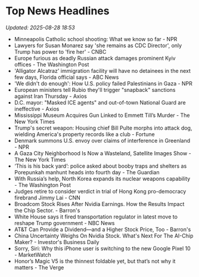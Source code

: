 # Top News Headlines

_Updated: 2025-08-28 18:53_

- Minneapolis Catholic school shooting: What we know so far - NPR
- Lawyers for Susan Monarez say 'she remains as CDC Director', only Trump has power to 'fire her' - CNBC
- Europe furious as deadly Russian attack damages prominent Kyiv offices - The Washington Post
- 'Alligator Alcatraz' immigration facility will have no detainees in the next few days, Florida official says - ABC News
- 'We didn't do enough': How U.S. policy failed Palestinians in Gaza - NPR
- European ministers tell Rubio they'll trigger "snapback" sanctions against Iran Thursday - Axios
- D.C. mayor: "Masked ICE agents" and out-of-town National Guard are ineffective - Axios
- Mississippi Museum Acquires Gun Linked to Emmett Till’s Murder - The New York Times
- Trump's secret weapon: Housing chief Bill Pulte morphs into attack dog, wielding America's property records like a club - Fortune
- Denmark summons U.S. envoy over claims of interference in Greenland - NPR
- A Gaza City Neighborhood Is Now a Wasteland, Satellite Images Show - The New York Times
- ‘This is his back yard’: police asked about booby traps and shelters as Porepunkah manhunt heads into fourth day - The Guardian
- With Russia’s help, North Korea expands its nuclear weapons capability - The Washington Post
- Judges retire to consider verdict in trial of Hong Kong pro-democracy firebrand Jimmy Lai - CNN
- Broadcom Stock Rises After Nvidia Earnings. How the Results Impact the Chip Sector. - Barron's
- White House says it fired transportation regulator in latest move to reshape Trump government - NBC News
- AT&T Can Provide a Dividend—and a Higher Stock Price, Too - Barron's
- China Uncertainty Weighs On Nvidia Stock. What's Next For The AI-Chip Maker? - Investor's Business Daily
- Sorry, Siri: Why this iPhone user is switching to the new Google Pixel 10 - MarketWatch
- Honor’s Magic V5 is the thinnest foldable yet, but that’s not why it matters - The Verge